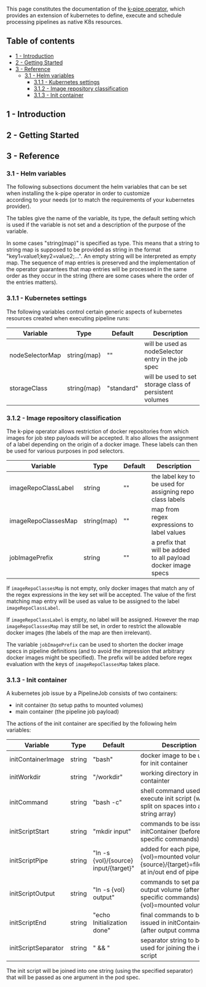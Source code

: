 
This page constitutes the documentation of the [k-pipe operator](https://helm.k-pipe.cloud), which provides 
an extension of kubernetes to define, execute and schedule processing pipelines as native K8s resources.

## Table of contents

- [1 - Introduction](#1---introduction)
- [2 - Getting Started](#2---getting-started)
- [3 - Reference](#3---reference)
  - [3.1 - Helm variables](#31---helm-variables)
    - [3.1.1 - Kubernetes settings](#311---kubernetes-settings)
    - [3.1.2 - Image repository classification](#312---image-repository-classification)
    - [3.1.3 - Init container](#313---init-container)

## 1 - Introduction

## 2 - Getting Started

## 3 - Reference

### 3.1 - Helm variables

The following subsections document the helm variables that can be set when installing the k-pipe operator in order to customize  
according to your needs (or to match the requirements of your kubernetes provider).

The tables give the name of the variable, its type, the default setting which is used if the variable is not set and a description
of the purpose of the variable.

In some cases "string(map)" is specified as type. This means that a string to string map is supposed to be provided 
as string in the format "key1=value1;key2=value2;...". An empty string will be interpreted as empty map. The 
sequence of map entries is preserved and the implementation of the operator guarantees that map entries 
will be processed in the same order as they occur in the string (there are some cases where the order of the entries matters).

### 3.1.1 - Kubernetes settings

The following variables control certain generic aspects of kubernetes resources created when executing pipeline runs:

| Variable        | Type        | Default    | Description                                              |
|-----------------|-------------|------------|----------------------------------------------------------|
| nodeSelectorMap | string(map) | ""         | will be used as nodeSelector entry in the job spec       |
| storageClass    | string(map) | "standard" | will be used to set storage class of persistent volumes  |

### 3.1.2 - Image repository classification

The k-pipe operator allows restriction of docker repositories from which images for job step payloads will be accepted.
It also allows the assignment of a label depending on the origin of a docker image. These labels can then be used 
for various purposes in pod selectors.

| Variable            | Type        | Default | Description                                                    |
|---------------------|-------------|---------|----------------------------------------------------------------|
| imageRepoClassLabel | string      | ""      | the label key to be used for assigning repo class labels       |
| imageRepoClassesMap | string(map) | ""      | map from regex expressions to label values                     |
| jobImagePrefix      | string      | ""      | a prefix that will be added to all payload docker image specs  |

If `imageRepoClassesMap` is not empty, only docker images that match any of the regex expressions in the key set will
be accepted. The value of the first matching map entry will be used as value to be assigned to the label 
`imageRepoClassLabel`.

If `imageRepoClassLabel` is empty, no label will be assigned. However the map `imageRepoClassesMap` may still 
be set, in order to restrict the allowable docker images (the labels of the map are then irrelevant).

The variable `jobImagePrefix` can be used to shorten the docker image specs in pipeline definitions (and to avoid the impression
that arbitrary docker images might be specified). The prefix will be added before regex evaluation with the
keys of `imageRepoClassesMap` takes place.


### 3.1.3 - Init container

A kubernetes job issue by a PipelineJob consists of two containers: 
 - init container (to setup paths to mounted volumes)
 - main container (the pipeline job payload)

The actions of the init container are specified by the following helm variables:

| Variable            | Type   | Default                               | Description                                                                                 |
|---------------------|--------|---------------------------------------|---------------------------------------------------------------------------------------------|
| initContainerImage  | string | "bash"                                | docker image to be used for init container                                                  |
| initWorkdir         | string | "/workdir"                            | working directory in init containter                                                        |
| initCommand         | string | "bash -c"                             | shell command used to execute init script (will be split on spaces into a string array)     |
| initScriptStart     | string | "mkdir input"                         | commands to be issued in initContainer (before pipe specific commands)                      |
| initScriptPipe      | string | "ln -s {vol}/{source} input/{target}" | added for each pipe, {vol}=mounted volume, {source}/{target}=filename at in/out end of pipe |
| initScriptOutput    | string | "ln -s {vol} output"                  | commands to set path to output volume (after pipe specific commands), {vol}=mounted volume  |
| initScriptEnd       | string | "echo Initialization done"            | final commands to be issued in initContainer (after output command)                         |
| initScriptSeparator | string | " && "                                | separator string to be used for joining the init script                                     |

The init script will be joined into one string (using the specified separator) that will be passed as one argument in the pod spec.

